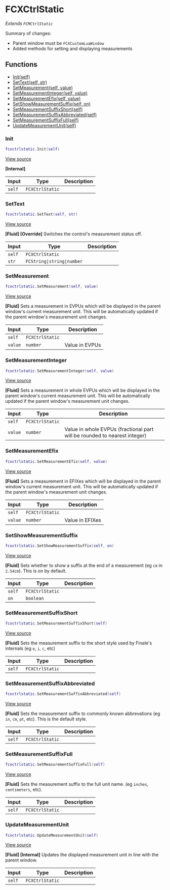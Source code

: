 # FCXCtrlStatic

*Extends `FCMCtrlStatic`*

Summary of changes:
- Parent window must be `FCXCustomLuaWindow`
- Added methods for setting and displaying measurements

## Functions

- [Init(self)](#init)
- [SetText(self, str)](#settext)
- [SetMeasurement(self, value)](#setmeasurement)
- [SetMeasurementInteger(self, value)](#setmeasurementinteger)
- [SetMeasurementEfix(self, value)](#setmeasurementefix)
- [SetShowMeasurementSuffix(self, on)](#setshowmeasurementsuffix)
- [SetMeasurementSuffixShort(self)](#setmeasurementsuffixshort)
- [SetMeasurementSuffixAbbreviated(self)](#setmeasurementsuffixabbreviated)
- [SetMeasurementSuffixFull(self)](#setmeasurementsuffixfull)
- [UpdateMeasurementUnit(self)](#updatemeasurementunit)

### Init

```lua
fcxctrlstatic.Init(self)
```

[View source](https://github.com/finale-lua/lua-scripts/tree/master/src/mixin/FCXCtrlStatic.lua.lua#L38)

**[Internal]**

| Input | Type | Description |
| ----- | ---- | ----------- |
| `self` | `FCXCtrlStatic` |  |

### SetText

```lua
fcxctrlstatic.SetText(self, str)
```

[View source](https://github.com/finale-lua/lua-scripts/tree/master/src/mixin/FCXCtrlStatic.lua.lua#L55)

**[Fluid] [Override]**
Switches the control's measurement status off.

| Input | Type | Description |
| ----- | ---- | ----------- |
| `self` | `FCXCtrlStatic` |  |
| `str` | `FCString\|string\|number` |  |

### SetMeasurement

```lua
fcxctrlstatic.SetMeasurement(self, value)
```

[View source](https://github.com/finale-lua/lua-scripts/tree/master/src/mixin/FCXCtrlStatic.lua.lua#L73)

**[Fluid]**
Sets a measurement in EVPUs which will be displayed in the parent window's current measurement unit. This will be automatically updated if the parent window's measurement unit changes.

| Input | Type | Description |
| ----- | ---- | ----------- |
| `self` | `FCXCtrlStatic` |  |
| `value` | `number` | Value in EVPUs |

### SetMeasurementInteger

```lua
fcxctrlstatic.SetMeasurementInteger(self, value)
```

[View source](https://github.com/finale-lua/lua-scripts/tree/master/src/mixin/FCXCtrlStatic.lua.lua#L96)

**[Fluid]**
Sets a measurement in whole EVPUs which will be displayed in the parent window's current measurement unit. This will be automatically updated if the parent window's measurement unit changes.

| Input | Type | Description |
| ----- | ---- | ----------- |
| `self` | `FCXCtrlStatic` |  |
| `value` | `number` | Value in whole EVPUs (fractional part will be rounded to nearest integer) |

### SetMeasurementEfix

```lua
fcxctrlstatic.SetMeasurementEfix(self, value)
```

[View source](https://github.com/finale-lua/lua-scripts/tree/master/src/mixin/FCXCtrlStatic.lua.lua#L120)

**[Fluid]**
Sets a measurement in EFIXes which will be displayed in the parent window's current measurement unit. This will be automatically updated if the parent window's measurement unit changes.

| Input | Type | Description |
| ----- | ---- | ----------- |
| `self` | `FCXCtrlStatic` |  |
| `value` | `number` | Value in EFIXes |

### SetShowMeasurementSuffix

```lua
fcxctrlstatic.SetShowMeasurementSuffix(self, on)
```

[View source](https://github.com/finale-lua/lua-scripts/tree/master/src/mixin/FCXCtrlStatic.lua.lua#L144)

**[Fluid]**
Sets whether to show a suffix at the end of a measurement (eg `cm` in `2.54cm`). This is on by default.

| Input | Type | Description |
| ----- | ---- | ----------- |
| `self` | `FCXCtrlStatic` |  |
| `on` | `boolean` |  |

### SetMeasurementSuffixShort

```lua
fcxctrlstatic.SetMeasurementSuffixShort(self)
```

[View source](https://github.com/finale-lua/lua-scripts/tree/master/src/mixin/FCXCtrlStatic.lua.lua#L159)

**[Fluid]**
Sets the measurement suffix to the short style used by Finale's internals (eg `e`, `i`, `c`, etc)

| Input | Type | Description |
| ----- | ---- | ----------- |
| `self` | `FCXCtrlStatic` |  |

### SetMeasurementSuffixAbbreviated

```lua
fcxctrlstatic.SetMeasurementSuffixAbbreviated(self)
```

[View source](https://github.com/finale-lua/lua-scripts/tree/master/src/mixin/FCXCtrlStatic.lua.lua#L173)

**[Fluid]**
Sets the measurement suffix to commonly known abbrevations (eg `in`, `cm`, `pt`, etc).
This is the default style.

| Input | Type | Description |
| ----- | ---- | ----------- |
| `self` | `FCXCtrlStatic` |  |

### SetMeasurementSuffixFull

```lua
fcxctrlstatic.SetMeasurementSuffixFull(self)
```

[View source](https://github.com/finale-lua/lua-scripts/tree/master/src/mixin/FCXCtrlStatic.lua.lua#L186)

**[Fluid]**
Sets the measurement suffix to the full unit name. (eg `inches`, `centimeters`, etc).

| Input | Type | Description |
| ----- | ---- | ----------- |
| `self` | `FCXCtrlStatic` |  |

### UpdateMeasurementUnit

```lua
fcxctrlstatic.UpdateMeasurementUnit(self)
```

[View source](https://github.com/finale-lua/lua-scripts/tree/master/src/mixin/FCXCtrlStatic.lua.lua#L199)

**[Fluid] [Internal]**
Updates the displayed measurement unit in line with the parent window.

| Input | Type | Description |
| ----- | ---- | ----------- |
| `self` | `FCXCtrlStatic` |  |
